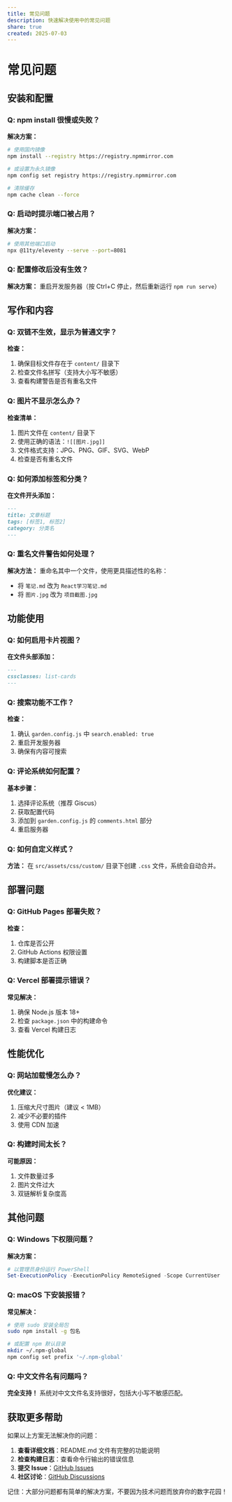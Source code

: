 ```yaml
---
title: 常见问题
description: 快速解决使用中的常见问题
share: true
created: 2025-07-03
---
```


# 常见问题

## 安装和配置

### Q: npm install 很慢或失败？
**解决方案：**
```bash
# 使用国内镜像
npm install --registry https://registry.npmmirror.com

# 或设置为永久镜像
npm config set registry https://registry.npmmirror.com

# 清除缓存
npm cache clean --force
```

### Q: 启动时提示端口被占用？
**解决方案：**
```bash
# 使用其他端口启动
npx @11ty/eleventy --serve --port=8081
```

### Q: 配置修改后没有生效？
**解决方案：**
重启开发服务器（按 Ctrl+C 停止，然后重新运行 `npm run serve`）

## 写作和内容

### Q: 双链不生效，显示为普通文字？
**检查：**
1. 确保目标文件存在于 `content/` 目录下
2. 检查文件名拼写（支持大小写不敏感）
3. 查看构建警告是否有重名文件

### Q: 图片不显示怎么办？
**检查清单：**
1. 图片文件在 `content/` 目录下
2. 使用正确的语法：`![[图片.jpg]]`
3. 文件格式支持：JPG、PNG、GIF、SVG、WebP
4. 检查是否有重名文件

### Q: 如何添加标签和分类？
**在文件开头添加：**
```markdown
---
title: 文章标题
tags: [标签1, 标签2]
category: 分类名
---
```

### Q: 重名文件警告如何处理？
**解决方法：**
重命名其中一个文件，使用更具描述性的名称：
- 将 `笔记.md` 改为 `React学习笔记.md`
- 将 `图片.jpg` 改为 `项目截图.jpg`

## 功能使用

### Q: 如何启用卡片视图？
**在文件头部添加：**
```markdown
---
cssclasses: list-cards
---
```

### Q: 搜索功能不工作？
**检查：**
1. 确认 `garden.config.js` 中 `search.enabled: true`
2. 重启开发服务器
3. 确保有内容可搜索

### Q: 评论系统如何配置？
**基本步骤：**
1. 选择评论系统（推荐 Giscus）
2. 获取配置代码
3. 添加到 `garden.config.js` 的 `comments.html` 部分
4. 重启服务器

### Q: 如何自定义样式？
**方法：**
在 `src/assets/css/custom/` 目录下创建 `.css` 文件，系统会自动合并。

## 部署问题

### Q: GitHub Pages 部署失败？
**检查：**
1. 仓库是否公开
2. GitHub Actions 权限设置
3. 构建脚本是否正确

### Q: Vercel 部署提示错误？
**常见解决：**
1. 确保 Node.js 版本 18+
2. 检查 `package.json` 中的构建命令
3. 查看 Vercel 构建日志

## 性能优化

### Q: 网站加载慢怎么办？
**优化建议：**
1. 压缩大尺寸图片（建议 < 1MB）
2. 减少不必要的插件
3. 使用 CDN 加速

### Q: 构建时间太长？
**可能原因：**
1. 文件数量过多
2. 图片文件过大
3. 双链解析复杂度高

## 其他问题

### Q: Windows 下权限问题？
**解决方案：**
```powershell
# 以管理员身份运行 PowerShell
Set-ExecutionPolicy -ExecutionPolicy RemoteSigned -Scope CurrentUser
```

### Q: macOS 下安装报错？
**常见解决：**
```bash
# 使用 sudo 安装全局包
sudo npm install -g 包名

# 或配置 npm 默认目录
mkdir ~/.npm-global
npm config set prefix '~/.npm-global'
```

### Q: 中文文件名有问题吗？
**完全支持！** 系统对中文文件名支持很好，包括大小写不敏感匹配。

## 获取更多帮助

如果以上方案无法解决你的问题：

1. **查看详细文档**：README.md 文件有完整的功能说明
2. **检查构建日志**：查看命令行输出的错误信息
3. **提交 Issue**：[GitHub Issues](https://github.com/weichen-ink/digital-garden-eleventy-theme/issues)
4. **社区讨论**：[GitHub Discussions](https://github.com/weichen-ink/digital-garden-eleventy-theme/discussions)

记住：大部分问题都有简单的解决方案，不要因为技术问题而放弃你的数字花园！